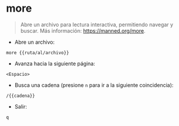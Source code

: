 # more

> Abre un archivo para lectura interactiva, permitiendo navegar y buscar.
> Más información: <https://manned.org/more>.

- Abre un archivo:

`more {{ruta/al/archivo}}`

- Avanza hacia la siguiente página:

`<Espacio>`

- Busca una cadena (presione `n` para ir a la siguiente coincidencia):

`/{{cadena}}`

- Salir:

`q`
